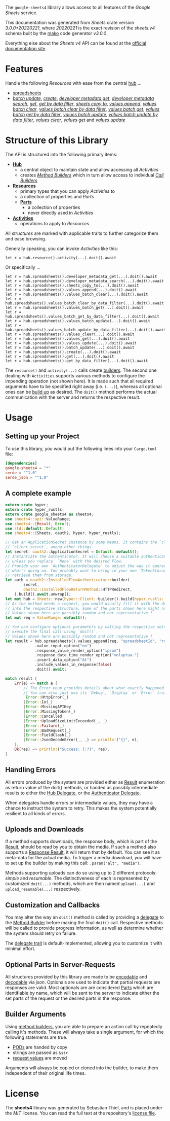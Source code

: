 <!---
DO NOT EDIT !
This file was generated automatically from 'src/mako/api/README.md.mako'
DO NOT EDIT !
-->
The `google-sheets4` library allows access to all features of the *Google Sheets* service.

This documentation was generated from *Sheets* crate version *3.0.0+20220221*, where *20220221* is the exact revision of the *sheets:v4* schema built by the [mako](http://www.makotemplates.org/) code generator *v3.0.0*.

Everything else about the *Sheets* *v4* API can be found at the
[official documentation site](https://developers.google.com/sheets/).
# Features

Handle the following *Resources* with ease from the central [hub](https://docs.rs/google-sheets4/3.0.0+20220221/google_sheets4/Sheets) ... 

* [spreadsheets](https://docs.rs/google-sheets4/3.0.0+20220221/google_sheets4/api::Spreadsheet)
 * [*batch update*](https://docs.rs/google-sheets4/3.0.0+20220221/google_sheets4/api::SpreadsheetBatchUpdateCall), [*create*](https://docs.rs/google-sheets4/3.0.0+20220221/google_sheets4/api::SpreadsheetCreateCall), [*developer metadata get*](https://docs.rs/google-sheets4/3.0.0+20220221/google_sheets4/api::SpreadsheetDeveloperMetadataGetCall), [*developer metadata search*](https://docs.rs/google-sheets4/3.0.0+20220221/google_sheets4/api::SpreadsheetDeveloperMetadataSearchCall), [*get*](https://docs.rs/google-sheets4/3.0.0+20220221/google_sheets4/api::SpreadsheetGetCall), [*get by data filter*](https://docs.rs/google-sheets4/3.0.0+20220221/google_sheets4/api::SpreadsheetGetByDataFilterCall), [*sheets copy to*](https://docs.rs/google-sheets4/3.0.0+20220221/google_sheets4/api::SpreadsheetSheetCopyToCall), [*values append*](https://docs.rs/google-sheets4/3.0.0+20220221/google_sheets4/api::SpreadsheetValueAppendCall), [*values batch clear*](https://docs.rs/google-sheets4/3.0.0+20220221/google_sheets4/api::SpreadsheetValueBatchClearCall), [*values batch clear by data filter*](https://docs.rs/google-sheets4/3.0.0+20220221/google_sheets4/api::SpreadsheetValueBatchClearByDataFilterCall), [*values batch get*](https://docs.rs/google-sheets4/3.0.0+20220221/google_sheets4/api::SpreadsheetValueBatchGetCall), [*values batch get by data filter*](https://docs.rs/google-sheets4/3.0.0+20220221/google_sheets4/api::SpreadsheetValueBatchGetByDataFilterCall), [*values batch update*](https://docs.rs/google-sheets4/3.0.0+20220221/google_sheets4/api::SpreadsheetValueBatchUpdateCall), [*values batch update by data filter*](https://docs.rs/google-sheets4/3.0.0+20220221/google_sheets4/api::SpreadsheetValueBatchUpdateByDataFilterCall), [*values clear*](https://docs.rs/google-sheets4/3.0.0+20220221/google_sheets4/api::SpreadsheetValueClearCall), [*values get*](https://docs.rs/google-sheets4/3.0.0+20220221/google_sheets4/api::SpreadsheetValueGetCall) and [*values update*](https://docs.rs/google-sheets4/3.0.0+20220221/google_sheets4/api::SpreadsheetValueUpdateCall)




# Structure of this Library

The API is structured into the following primary items:

* **[Hub](https://docs.rs/google-sheets4/3.0.0+20220221/google_sheets4/Sheets)**
    * a central object to maintain state and allow accessing all *Activities*
    * creates [*Method Builders*](https://docs.rs/google-sheets4/3.0.0+20220221/google_sheets4/client::MethodsBuilder) which in turn
      allow access to individual [*Call Builders*](https://docs.rs/google-sheets4/3.0.0+20220221/google_sheets4/client::CallBuilder)
* **[Resources](https://docs.rs/google-sheets4/3.0.0+20220221/google_sheets4/client::Resource)**
    * primary types that you can apply *Activities* to
    * a collection of properties and *Parts*
    * **[Parts](https://docs.rs/google-sheets4/3.0.0+20220221/google_sheets4/client::Part)**
        * a collection of properties
        * never directly used in *Activities*
* **[Activities](https://docs.rs/google-sheets4/3.0.0+20220221/google_sheets4/client::CallBuilder)**
    * operations to apply to *Resources*

All *structures* are marked with applicable traits to further categorize them and ease browsing.

Generally speaking, you can invoke *Activities* like this:

```Rust,ignore
let r = hub.resource().activity(...).doit().await
```

Or specifically ...

```ignore
let r = hub.spreadsheets().developer_metadata_get(...).doit().await
let r = hub.spreadsheets().developer_metadata_search(...).doit().await
let r = hub.spreadsheets().sheets_copy_to(...).doit().await
let r = hub.spreadsheets().values_append(...).doit().await
let r = hub.spreadsheets().values_batch_clear(...).doit().await
let r = hub.spreadsheets().values_batch_clear_by_data_filter(...).doit().await
let r = hub.spreadsheets().values_batch_get(...).doit().await
let r = hub.spreadsheets().values_batch_get_by_data_filter(...).doit().await
let r = hub.spreadsheets().values_batch_update(...).doit().await
let r = hub.spreadsheets().values_batch_update_by_data_filter(...).doit().await
let r = hub.spreadsheets().values_clear(...).doit().await
let r = hub.spreadsheets().values_get(...).doit().await
let r = hub.spreadsheets().values_update(...).doit().await
let r = hub.spreadsheets().batch_update(...).doit().await
let r = hub.spreadsheets().create(...).doit().await
let r = hub.spreadsheets().get(...).doit().await
let r = hub.spreadsheets().get_by_data_filter(...).doit().await
```

The `resource()` and `activity(...)` calls create [builders][builder-pattern]. The second one dealing with `Activities` 
supports various methods to configure the impending operation (not shown here). It is made such that all required arguments have to be 
specified right away (i.e. `(...)`), whereas all optional ones can be [build up][builder-pattern] as desired.
The `doit()` method performs the actual communication with the server and returns the respective result.

# Usage

## Setting up your Project

To use this library, you would put the following lines into your `Cargo.toml` file:

```toml
[dependencies]
google-sheets4 = "*"
serde = "^1.0"
serde_json = "^1.0"
```

## A complete example

```Rust
extern crate hyper;
extern crate hyper_rustls;
extern crate google_sheets4 as sheets4;
use sheets4::api::ValueRange;
use sheets4::{Result, Error};
use std::default::Default;
use sheets4::{Sheets, oauth2, hyper, hyper_rustls};

// Get an ApplicationSecret instance by some means. It contains the `client_id` and 
// `client_secret`, among other things.
let secret: oauth2::ApplicationSecret = Default::default();
// Instantiate the authenticator. It will choose a suitable authentication flow for you, 
// unless you replace  `None` with the desired Flow.
// Provide your own `AuthenticatorDelegate` to adjust the way it operates and get feedback about 
// what's going on. You probably want to bring in your own `TokenStorage` to persist tokens and
// retrieve them from storage.
let auth = oauth2::InstalledFlowAuthenticator::builder(
        secret,
        oauth2::InstalledFlowReturnMethod::HTTPRedirect,
    ).build().await.unwrap();
let mut hub = Sheets::new(hyper::Client::builder().build(hyper_rustls::HttpsConnector::with_native_roots()), auth);
// As the method needs a request, you would usually fill it with the desired information
// into the respective structure. Some of the parts shown here might not be applicable !
// Values shown here are possibly random and not representative !
let mut req = ValueRange::default();

// You can configure optional parameters by calling the respective setters at will, and
// execute the final call using `doit()`.
// Values shown here are possibly random and not representative !
let result = hub.spreadsheets().values_append(req, "spreadsheetId", "range")
             .value_input_option("no")
             .response_value_render_option("ipsum")
             .response_date_time_render_option("voluptua.")
             .insert_data_option("At")
             .include_values_in_response(false)
             .doit().await;

match result {
    Err(e) => match e {
        // The Error enum provides details about what exactly happened.
        // You can also just use its `Debug`, `Display` or `Error` traits
         Error::HttpError(_)
        |Error::Io(_)
        |Error::MissingAPIKey
        |Error::MissingToken(_)
        |Error::Cancelled
        |Error::UploadSizeLimitExceeded(_, _)
        |Error::Failure(_)
        |Error::BadRequest(_)
        |Error::FieldClash(_)
        |Error::JsonDecodeError(_, _) => println!("{}", e),
    },
    Ok(res) => println!("Success: {:?}", res),
}

```
## Handling Errors

All errors produced by the system are provided either as [Result](https://docs.rs/google-sheets4/3.0.0+20220221/google_sheets4/client::Result) enumeration as return value of
the doit() methods, or handed as possibly intermediate results to either the 
[Hub Delegate](https://docs.rs/google-sheets4/3.0.0+20220221/google_sheets4/client::Delegate), or the [Authenticator Delegate](https://docs.rs/yup-oauth2/*/yup_oauth2/trait.AuthenticatorDelegate.html).

When delegates handle errors or intermediate values, they may have a chance to instruct the system to retry. This 
makes the system potentially resilient to all kinds of errors.

## Uploads and Downloads
If a method supports downloads, the response body, which is part of the [Result](https://docs.rs/google-sheets4/3.0.0+20220221/google_sheets4/client::Result), should be
read by you to obtain the media.
If such a method also supports a [Response Result](https://docs.rs/google-sheets4/3.0.0+20220221/google_sheets4/client::ResponseResult), it will return that by default.
You can see it as meta-data for the actual media. To trigger a media download, you will have to set up the builder by making
this call: `.param("alt", "media")`.

Methods supporting uploads can do so using up to 2 different protocols: 
*simple* and *resumable*. The distinctiveness of each is represented by customized 
`doit(...)` methods, which are then named `upload(...)` and `upload_resumable(...)` respectively.

## Customization and Callbacks

You may alter the way an `doit()` method is called by providing a [delegate](https://docs.rs/google-sheets4/3.0.0+20220221/google_sheets4/client::Delegate) to the 
[Method Builder](https://docs.rs/google-sheets4/3.0.0+20220221/google_sheets4/client::CallBuilder) before making the final `doit()` call. 
Respective methods will be called to provide progress information, as well as determine whether the system should 
retry on failure.

The [delegate trait](https://docs.rs/google-sheets4/3.0.0+20220221/google_sheets4/client::Delegate) is default-implemented, allowing you to customize it with minimal effort.

## Optional Parts in Server-Requests

All structures provided by this library are made to be [encodable](https://docs.rs/google-sheets4/3.0.0+20220221/google_sheets4/client::RequestValue) and 
[decodable](https://docs.rs/google-sheets4/3.0.0+20220221/google_sheets4/client::ResponseResult) via *json*. Optionals are used to indicate that partial requests are responses 
are valid.
Most optionals are are considered [Parts](https://docs.rs/google-sheets4/3.0.0+20220221/google_sheets4/client::Part) which are identifiable by name, which will be sent to 
the server to indicate either the set parts of the request or the desired parts in the response.

## Builder Arguments

Using [method builders](https://docs.rs/google-sheets4/3.0.0+20220221/google_sheets4/client::CallBuilder), you are able to prepare an action call by repeatedly calling it's methods.
These will always take a single argument, for which the following statements are true.

* [PODs][wiki-pod] are handed by copy
* strings are passed as `&str`
* [request values](https://docs.rs/google-sheets4/3.0.0+20220221/google_sheets4/client::RequestValue) are moved

Arguments will always be copied or cloned into the builder, to make them independent of their original life times.

[wiki-pod]: http://en.wikipedia.org/wiki/Plain_old_data_structure
[builder-pattern]: http://en.wikipedia.org/wiki/Builder_pattern
[google-go-api]: https://github.com/google/google-api-go-client

# License
The **sheets4** library was generated by Sebastian Thiel, and is placed 
under the *MIT* license.
You can read the full text at the repository's [license file][repo-license].

[repo-license]: https://github.com/Byron/google-apis-rsblob/main/LICENSE.md
